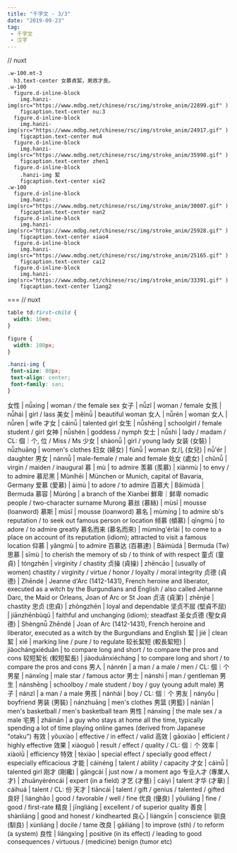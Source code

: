 ```yaml
---
title: "千字文 - 3/3"
date: "2019-09-23"
tag: 
 - 千字文
 - 汉字
---
```

// nuxt

```pug
.w-100.mt-3
  h3.text-center 女慕貞絜，男效才良。
.w-100
  figure.d-inline-block
    img.hanzi-img(src="https://www.mdbg.net/chinese/rsc/img/stroke_anim/22899.gif" )
    figcaption.text-center nu:3
  figure.d-inline-block
    img.hanzi-img(src="https://www.mdbg.net/chinese/rsc/img/stroke_anim/24917.gif" )
    figcaption.text-center mu4
  figure.d-inline-block
    img.hanzi-img(src="https://www.mdbg.net/chinese/rsc/img/stroke_anim/35998.gif" )
    figcaption.text-center zhen1
  figure.d-inline-block
    .hanzi-img 絜
    figcaption.text-center xie2
.w-100
  figure.d-inline-block
    img.hanzi-img(src="https://www.mdbg.net/chinese/rsc/img/stroke_anim/30007.gif" )
    figcaption.text-center nan2
  figure.d-inline-block
    img.hanzi-img(src="https://www.mdbg.net/chinese/rsc/img/stroke_anim/25928.gif" )
    figcaption.text-center xiao4
  figure.d-inline-block
    img.hanzi-img(src="https://www.mdbg.net/chinese/rsc/img/stroke_anim/25165.gif" )
    figcaption.text-center cai2
  figure.d-inline-block
    img.hanzi-img(src="https://www.mdbg.net/chinese/rsc/img/stroke_anim/33391.gif" )
    figcaption.text-center liang2
```

===
// nuxt

```css
table td:first-child {
  width: 10em;
}

figure {
  width: 100px;
}

.hanzi-img {
 font-size: 80px;
 text-align: center;
 font-family: san;
}
```

女性 | nǚxìng | woman / the female sex
女子 | nǚzǐ | woman / female
女孩 | nǚhái | girl / lass
美女 | měinǚ | beautiful woman
女人 | nǚrén | woman
女人 | nǚren | wife
才女 | cáinǚ | talented girl
女生 | nǚshēng | schoolgirl / female student / girl
女神 | nǚshén | goddess / nymph
女士 | nǚshì | lady / madam / CL: 個｜个, 位 / Miss / Ms
少女 | shàonǚ | girl / young lady
女装 (女裝) | nǚzhuāng | women's clothes
妇女 (婦女) | fùnǚ | woman
女儿 (女兒) | nǚ'ér | daughter
男女 | nánnǚ | male-female / male and female
处女 (處女) | chǔnǚ | virgin / maiden / inaugural
慕 | mù | to admire
羡慕 (羨慕) | xiànmù | to envy / to admire
慕尼黑 | Mùníhēi | München or Munich, capital of Bavaria, Germany
爱慕 (愛慕) | àimù | to adore / to admire
百慕大 | Bǎimùdà | Bermuda
慕容 | Mùróng | a branch of the Xianbei 鮮卑｜鲜卑 nomadic people / two-character surname Murong
慕丝 (慕絲) | mùsī | mousse (loanword)
慕斯 | mùsī | mousse (loanword)
慕名 | mùmíng | to admire sb's reputation / to seek out famous person or location
倾慕 (傾慕) | qīngmù | to adore / to admire greatly
慕名而来 (慕名而來) | mùmíng'érlái | to come to a place on account of its reputation (idiom); attracted to visit a famous location
仰慕 | yǎngmù | to admire
百慕达 (百慕達) | Bǎimùdá | Bermuda (Tw)
思慕 | sīmù | to cherish the memory of sb / to think of with respect
童贞 (童貞) | tóngzhēn | virginity / chastity
贞操 (貞操) | zhēncāo | (usually of women) chastity / virginity / virtue / honor / loyalty / moral integrity
贞德 (貞德) | Zhēndé | Jeanne d'Arc (1412-1431), French heroine and liberator, executed as a witch by the Burgundians and English / also called Jehanne Darc, the Maid or Orleans, Joan of Arc or St Joan
贞洁 (貞潔) | zhēnjié | chastity
忠贞 (忠貞) | zhōngzhēn | loyal and dependable
坚贞不屈 (堅貞不屈) | jiānzhēnbùqū | faithful and unchanging (idiom); steadfast
圣女贞德 (聖女貞德) | Shèngnǚ Zhēndé | Joan of Arc (1412-1431), French heroine and liberator, executed as a witch by the Burgundians and English
絜 | jié | clean
絜 | xié | marking line / pure / to regulate
较长絜短 (較長絜短) | jiàochángxiéduǎn | to compare long and short / to compare the pros and cons
较短絜长 (較短絜長) | jiàoduǎnxiécháng | to compare long and short / to compare the pros and cons
男人 | nánrén | a man / a male / men / CL: 個｜个
男星 | nánxīng | male star / famous actor
男士 | nánshì | man / gentleman
男生 | nánshēng | schoolboy / male student / boy / guy (young adult male)
男子 | nánzǐ | a man / a male
男孩 | nánhái | boy / CL: 個｜个
男友 | nányǒu | boyfriend
男装 (男裝) | nánzhuāng | men's clothes
男篮 (男籃) | nánlán | men's basketball / men's basketball team
男性 | nánxìng | the male sex / a male
宅男 | zháinán | a guy who stays at home all the time, typically spending a lot of time playing online games (derived from Japanese "otaku")
有效 | yǒuxiào | effective / in effect / valid
高效 | gāoxiào | efficient / highly effective
效果 | xiàoguǒ | result / effect / quality / CL: 個｜个
效率 | xiàolǜ | efficiency
特效 | tèxiào | special effect / specially good effect / especially efficacious
才能 | cáinéng | talent / ability / capacity
才女 | cáinǚ | talented girl
刚才 (剛纔) | gāngcái | just now / a moment ago
专业人才 (專業人才) | zhuānyèréncái | expert (in a field)
才艺 (才藝) | cáiyì | talent
才华 (才華) | cáihuá | talent / CL: 份
天才 | tiāncái | talent / gift / genius / talented / gifted
良好 | liánghǎo | good / favorable / well / fine
优良 (優良) | yōuliáng | fine / good / first-rate
精良 | jīngliáng | excellent / of superior quality
善良 | shànliáng | good and honest / kindhearted
良心 | liángxīn | conscience
驯良 (馴良) | xùnliáng | docile / tame
改良 | gǎiliáng | to improve (sth) / to reform (a system)
良性 | liángxìng | positive (in its effect) / leading to good consequences / virtuous / (medicine) benign (tumor etc)

